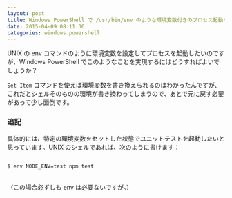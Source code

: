 ```yaml
---
layout: post
title: Windows PowerShell で /usr/bin/env のような環境変数付きのプロセス起動をするには？
date: 2015-04-09 08:11:36
categories: windows powershell
---
```

<p>UNIX の env コマンドのように環境変数を設定してプロセスを起動したいのですが、Windows PowerShell でこのようなことを実現するにはどうすればよいでしょうか？</p>

<p><code>Set-Item</code> コマンドを使えば環境変数を書き換えられるのはわかったんですが、これだとシェルそのものの環境が書き換わってしまうので、あとで元に戻す必要があって少し面倒です。</p>

<h3>追記</h3>

<p>具体的には、特定の環境変数をセットした状態でユニットテストを起動したいと思っています。UNIX のシェルであれば、次のように書けます：<br>
<code><br>
$ env NODE_ENV=test npm test<br>
</code><br>
（この場合必ずしも env は必要ないですが。）</p>
